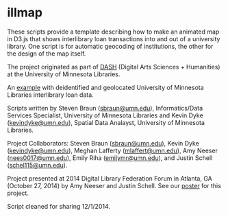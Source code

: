 # illmap
These scripts provide a template describing how to make an animated map in D3.js that shows interlibrary loan transactions into and out of a university library. One script is for automatic geocoding of institutions, the other for the design of the map itself.

The project originated as part of <a href="http://z.umn.edu/dash" target="_blank">DASH</a> (Digital Arts Sciences + Humanities) at the University of Minnesota Libraries. 

An <a href="http://z.umn.edu/illmap" target="_blank">example</a> with deidentified and geolocated University of Minnesota Libraries interlibrary loan data. 

Scripts written by Steven Braun (sbraun@umn.edu), Informatics/Data Services Specialist, University of Minnesota Libraries and Kevin Dyke (kevindyke@umn.edu), Spatial Data Analayst, University of Minnesota Libraries. 

Project Collaborators:
		Steven Braun (sbraun@umn.edu),
		Kevin Dyke (kevindyke@umn.edu),
		Meghan Lafferty (mlaffert@umn.edu),
		Amy Neeser (nees0017@umn.edu),
		Emily Riha (emilymr@umn.edu), and
		Justin Schell (schel115@umn.edu).
		
Project presented at 2014 Digital Library Federation Forum in Atlanta, GA (October 27, 2014) by Amy Neeser and Justin Schell. See our <a href="http://conservancy.umn.edu/handle/11299/167646" target="_blank">poster</a> for this project. 
	
Script cleaned for sharing 12/1/2014.
